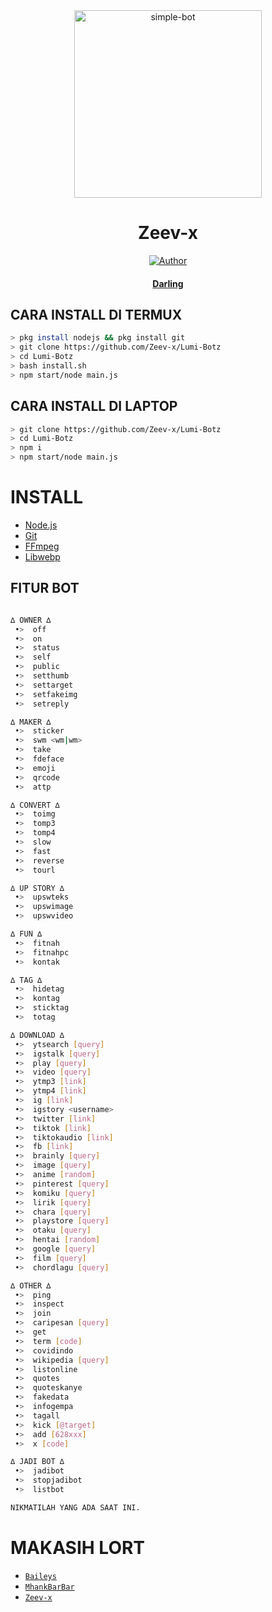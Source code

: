 
<div align="center">
<img src="https://telegra.ph/file/dcc03c5c018e90ec17655.jpg" alt="simple-bot" width="300" />

# Zeev-x

>
>
>
</div>
<p align="center">
  <a href="https://github.com/Zeetoyah002"><img title="Author" src="https://img.shields.io/badge/Author-Zeev-red.svg?style=for-the-badge&logo=github" /></a>
  <h4 align="center">
  <a href="https://wa.me/6285755007597">Darling</a>
<h4 align="center">
</h4>
</p>

## CARA INSTALL DI TERMUX
```bash
> pkg install nodejs && pkg install git
> git clone https://github.com/Zeev-x/Lumi-Botz
> cd Lumi-Botz
> bash install.sh
> npm start/node main.js
```
## CARA INSTALL DI LAPTOP
```bash
> git clone https://github.com/Zeev-x/Lumi-Botz
> cd Lumi-Botz
> npm i
> npm start/node main.js
```

# INSTALL
* [Node.js](https://nodejs.org/en/)
* [Git](https://git-scm.com/downloads)
* [FFmpeg](https://github.com/BtbN/FFmpeg-Builds/releases/download/autobuild-2020-12-08-13-03/ffmpeg-n4.3.1-26-gca55240b8c-win64-gpl-4.3.zip)
* [Libwebp](https://developers.google.com/speed/webp/download)

## FITUR BOT
```bash

∆ OWNER ∆
 •>  off
 •>  on
 •>  status
 •>  self
 •>  public
 •>  setthumb
 •>  settarget
 •>  setfakeimg
 •>  setreply

∆ MAKER ∆
 •>  sticker
 •>  swm <wm|wm>
 •>  take
 •>  fdeface
 •>  emoji
 •>  qrcode
 •>  attp

∆ CONVERT ∆
 •>  toimg
 •>  tomp3
 •>  tomp4
 •>  slow
 •>  fast
 •>  reverse
 •>  tourl

∆ UP STORY ∆
 •>  upswteks
 •>  upswimage
 •>  upswvideo

∆ FUN ∆
 •>  fitnah
 •>  fitnahpc
 •>  kontak

∆ TAG ∆
 •>  hidetag
 •>  kontag
 •>  sticktag
 •>  totag

∆ DOWNLOAD ∆
 •>  ytsearch [query]
 •>  igstalk [query]
 •>  play [query]
 •>  video [query]
 •>  ytmp3 [link]
 •>  ytmp4 [link]
 •>  ig [link]
 •>  igstory <username>
 •>  twitter [link]
 •>  tiktok [link]
 •>  tiktokaudio [link]
 •>  fb [link]
 •>  brainly [query]
 •>  image [query]
 •>  anime [random]
 •>  pinterest [query]
 •>  komiku [query]
 •>  lirik [query]
 •>  chara [query]
 •>  playstore [query]
 •>  otaku [query]
 •>  hentai [random]
 •>  google [query]
 •>  film [query]
 •>  chordlagu [query]

∆ OTHER ∆
 •>  ping
 •>  inspect
 •>  join
 •>  caripesan [query]
 •>  get
 •>  term [code]
 •>  covidindo
 •>  wikipedia [query]
 •>  listonline
 •>  quotes
 •>  quoteskanye
 •>  fakedata
 •>  infogempa
 •>  tagall
 •>  kick [@target]
 •>  add [628xxx]
 •>  x [code]

∆ JADI BOT ∆
 •>  jadibot
 •>  stopjadibot
 •>  listbot

NIKMATILAH YANG ADA SAAT INI.

```

  # MAKASIH LORT
* [`Baileys`](https://github.com/adiwajshing/Baileys)
* [`MhankBarBar`](https://github.com/MhankBarBar)
* [`Zeev-x`](https://github.com/Zeev-x)
  


